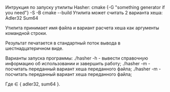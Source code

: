 Интрукция по запуску утилиты Hasher:
cmake {-G "something generator if you need"} -S <path-to-source> -B <path-to-build>
cmake --build <path-to-build>
Утилита может считать 2 варианта хеша:
Adler32
Sum64

Утилита принимает имя файла и вариант расчета хеша как аргументы командной строки.

Результат печатается в стандартный поток вывода в шестнадцатеричном виде.

Варианты запуска программы:
./hasher -h - вывести справочную информацию об использовании и завершить работу;
./hasher <filename> -m <mode> - посчитать переданный вариант хеша переданного файла;
./hasher -m <mode> <filename> - посчитать переданный вариант хеша переданного файла;

Где <mode> ∈ { adler32, sum64 }.

